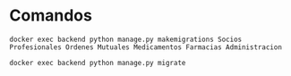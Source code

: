 # Comandos

    docker exec backend python manage.py makemigrations Socios Profesionales Ordenes Mutuales Medicamentos Farmacias Administracion

    docker exec backend python manage.py migrate